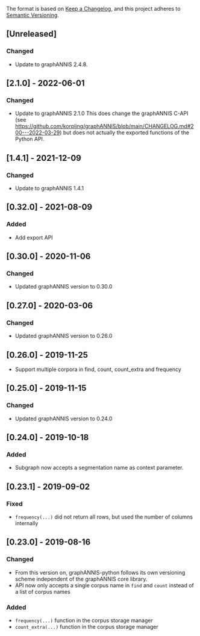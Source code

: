 The format is based on [Keep a Changelog](https://keepachangelog.com/en/1.0.0/),
and this project adheres to [Semantic Versioning](https://semver.org/spec/v2.0.0.html).

## [Unreleased]

### Changed

- Update to graphANNIS 2.4.8.

## [2.1.0] - 2022-06-01 

### Changed

- Update to graphANNIS 2.1.0 This does change the graphANNIS C-API (see
  <https://github.com/korpling/graphANNIS/blob/main/CHANGELOG.md#200---2022-03-29>)
  but does not actually the exported functions of the Python API.

## [1.4.1] - 2021-12-09 

### Changed

- Update to graphANNIS 1.4.1

## [0.32.0] - 2021-08-09 

### Added

- Add export API

## [0.30.0] - 2020-11-06 

### Changed

- Updated graphANNIS version to 0.30.0

## [0.27.0] - 2020-03-06 

### Changed

- Updated graphANNIS version to 0.26.0

## [0.26.0] - 2019-11-25 

- Support multiple corpora in find, count, count\_extra and frequency

## [0.25.0] - 2019-11-15 

### Changed

- Updated graphANNIS version to 0.24.0

## [0.24.0] - 2019-10-18 

### Added

- Subgraph now accepts a segmentation name as context parameter.

## [0.23.1] - 2019-09-02 

### Fixed

-  `frequency(...)` did not return all rows, but used the number of columns internally

## [0.23.0] - 2019-08-16 

### Changed

-  From this version on, graphANNIS-python follows its own versioning scheme independent of the graphANNIS core library.
-  API now only accepts a single corpus name in `find` and `count` instead of a list of corpus names

### Added

- `frequency(...)` function in the corpus storage manager
- `count_extra(...)` function in the corpus storage manager
